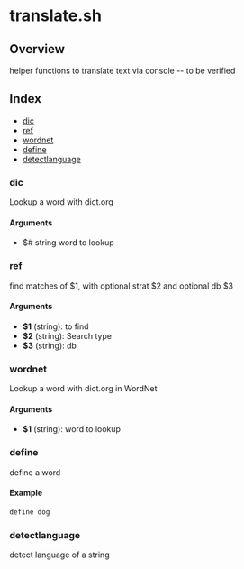 # translate.sh

## Overview

helper functions to translate text via console -- to be verified

## Index

* [dic](#dic)
* [ref](#ref)
* [wordnet](#wordnet)
* [define](#define)
* [detectlanguage](#detectlanguage)

### dic

Lookup a word with dict.org

#### Arguments

* $# string word to lookup

### ref

find matches of $1, with optional strat $2 and optional db $3

#### Arguments

* **$1** (string): to find
* **$2** (string): Search type
* **$3** (string): db

### wordnet

Lookup a word with dict.org in WordNet

#### Arguments

* **$1** (string): word to lookup

### define

define a word

#### Example

```bash
define dog
```

### detectlanguage

detect language of a string

